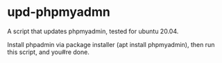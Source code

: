 # upd-phpmyadmn
 A script that updates phpmyadmin, tested for ubuntu 20.04.
 
 Install phpadmin via package installer (apt install phpmyadmin),
 then run this script, and you#re done.

